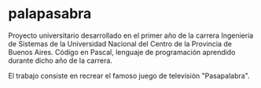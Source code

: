 # palapasabra
Proyecto universitario desarrollado en el primer año de la carrera Ingeniería de Sistemas de la Universidad Nacional del Centro de la Provincia de Buenos Aires. Código en Pascal, lenguaje de programación aprendido durante dicho año de la carrera.

El trabajo consiste en recrear el famoso juego de televisión "Pasapalabra". 
